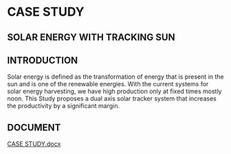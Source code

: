 # CASE STUDY
## SOLAR ENERGY WITH TRACKING SUN
## INTRODUCTION

Solar energy is defined as the transformation of energy that is present in the sun and is one of the renewable energies.
With the current systems for solar energy harvesting, we have high production only at fixed times mostly noon.
This Study proposes a dual axis solar tracker system that increases the productivity by a significant margin. 
## DOCUMENT
[CASE STUDY.docx](https://github.com/NITHISH1126/M2_EMDSYS/files/8104004/CASE.STUDY.docx)

